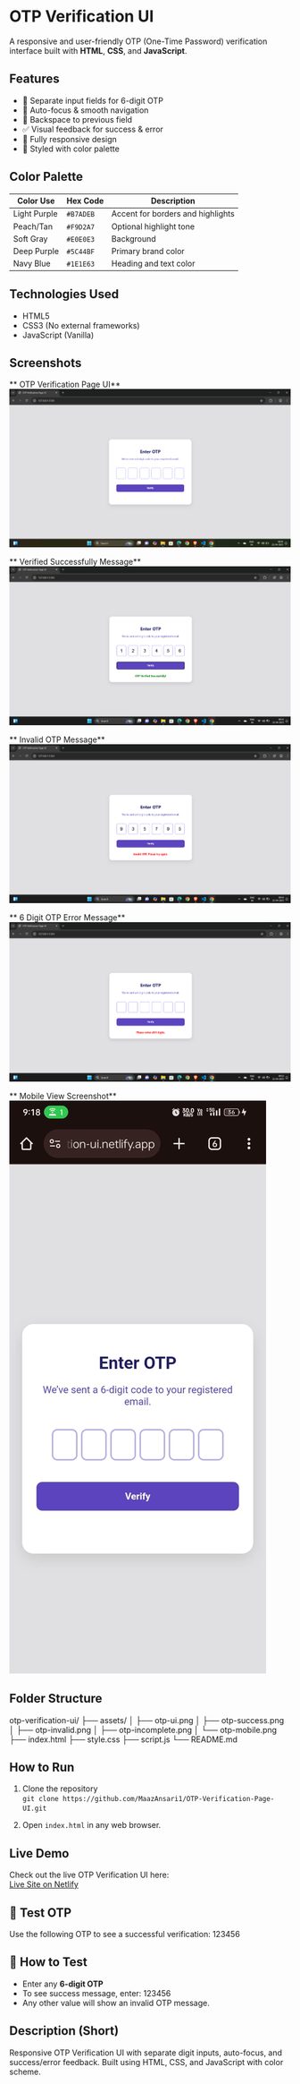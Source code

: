 # OTP Verification UI

A responsive and user-friendly OTP (One-Time Password) verification interface built with **HTML**, **CSS**, and **JavaScript**.

## Features

- 🔢 Separate input fields for 6-digit OTP
- 🎯 Auto-focus & smooth navigation
- 🔄 Backspace to previous field
- ✅ Visual feedback for success & error
- 📱 Fully responsive design
- 🎨 Styled with color palette

## Color Palette

| Color Use       | Hex Code  | Description                            |
|-----------------|-----------|----------------------------------------|
| Light Purple    | `#B7ADEB` | Accent for borders and highlights      |
| Peach/Tan       | `#F9D2A7` | Optional highlight tone                |
| Soft Gray       | `#E0E0E3` | Background                             |
| Deep Purple     | `#5C44BF` | Primary brand color                    |
| Navy Blue       | `#1E1E63` | Heading and text color                 |

## Technologies Used

- HTML5
- CSS3 (No external frameworks)
- JavaScript (Vanilla)

## Screenshots

** OTP Verification Page UI**
![OTP UI](./assets/otp-ui.png)

** Verified Successfully Message**
![OTP Success](./assets/otp-success.png)

** Invalid OTP Message**
![OTP Invalid](./assets/otp-invalid.png)

** 6 Digit OTP Error Message**
![OTP Incomplete](./assets/otp-incomplete.png)

** Mobile View Screenshot**
![OTP Mobile](./assets/otp-mobile.png)

## Folder Structure

otp-verification-ui/
├── assets/
│   ├── otp-ui.png
│   ├── otp-success.png
│   ├── otp-invalid.png
│   ├── otp-incomplete.png
│   └── otp-mobile.png
├── index.html
├── style.css
├── script.js
└── README.md

## How to Run

1. Clone the repository  
   `git clone https://github.com/MaazAnsari1/OTP-Verification-Page-UI.git`

2. Open `index.html` in any web browser.

## Live Demo

Check out the live OTP Verification UI here:  
[Live Site on Netlify](https://otp-varification-ui.netlify.app/)

## 🔐 Test OTP

Use the following OTP to see a successful verification: 123456

## 🧪 How to Test

- Enter any **6-digit OTP**
- To see success message, enter: 123456
- Any other value will show an invalid OTP message.


## Description (Short)

Responsive OTP Verification UI with separate digit inputs, auto-focus, and success/error feedback. Built using HTML, CSS, and JavaScript with color scheme.